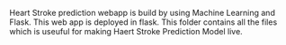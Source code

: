 Heart Stroke prediction webapp is build by using Machine Learning and Flask.
This web app is deployed in flask.
This folder contains all the files which is useuful for making Haert Stroke Prediction Model live.
